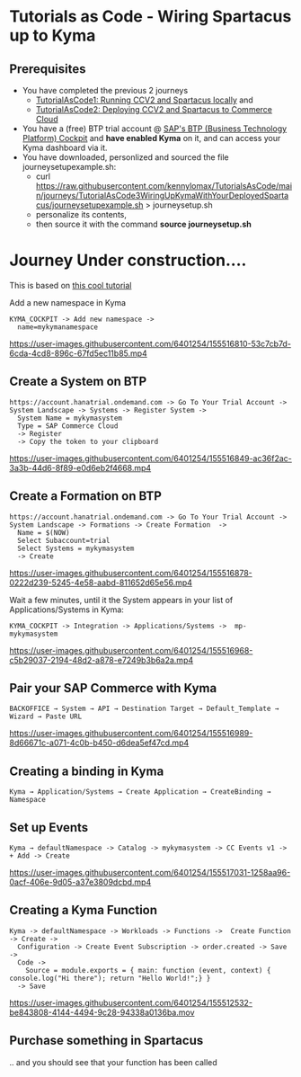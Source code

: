 # Tutorials as Code - Wiring Spartacus up to Kyma

## Prerequisites 

- You have completed the previous 2 journeys 
  - [TutorialAsCode1: Running CCV2 and Spartacus locally](https://github.com/kennylomax/TutorialsAsCode/tree/main/journeys/TutorialAsCode1LocalCCV2AndSpartacus) and  
  - [TutorialAsCode2: Deploying CCV2 and Spartacus to Commerce Cloud](https://github.com/kennylomax/TutorialsAsCode/tree/main/journeys/TutorialAsCode2DeployCCV2AndSpartacusToCommerceCloud)
- You have a (free) BTP trial account @ [SAP's BTP (Business Technology Platform) Cockpit](https://account.hanatrial.ondemand.com) and **have enabled Kyma**  on it, and can access your Kyma dashboard via it.
- You have downloaded, personlized and sourced the file journeysetupexample.sh:
  - curl https://raw.githubusercontent.com/kennylomax/TutorialsAsCode/main/journeys/TutorialAsCode3WiringUpKymaWithYourDeployedSpartacus/journeysetupexample.sh > journeysetup.sh 
  - personalize its contents, 
  - then source it with the command **source journeysetup.sh**
# Journey Under construction....
This is based on [this cool tutorial](https://developers.sap.com/tutorials/cp-kyma-mocks.html)


Add a new namespace in Kyma 
```clickpath:AddKymaNamespace
KYMA_COCKPIT -> Add new namespace ->
  name=mykymanamespace
```



https://user-images.githubusercontent.com/6401254/155516810-53c7cb7d-6cda-4cd8-896c-67fd5ec11b85.mp4



## Create a System on BTP

```clickpath:CreateBTPSystem
https://account.hanatrial.ondemand.com -> Go To Your Trial Account -> System Landscape -> Systems -> Register System -> 
  System Name = mykymasystem
  Type = SAP Commerce Cloud
  -> Register
  -> Copy the token to your clipboard
```

https://user-images.githubusercontent.com/6401254/155516849-ac36f2ac-3a3b-44d6-8f89-e0d6eb2f4668.mp4

## Create a Formation on BTP

```clickpath:CreateBTPFormation
https://account.hanatrial.ondemand.com -> Go To Your Trial Account -> System Landscape -> Formations -> Create Formation  -> 
  Name = $(NOW) 
  Select Subaccount=trial
  Select Systems = mykymasystem
  -> Create
```

https://user-images.githubusercontent.com/6401254/155516878-0222d239-5245-4e58-aabd-811652d65e56.mp4

Wait a few minutes, until it the System appears in your list of Applications/Systems in Kyma:

```clickpath:ConfirmSystemAppearsInKyma
KYMA_COCKPIT -> Integration -> Applications/Systems ->  mp-mykymasystem 
```


https://user-images.githubusercontent.com/6401254/155516968-c5b29037-2194-48d2-a878-e7249b3b6a2a.mp4


## Pair your SAP Commerce with Kyma

```clickpath:PairBackoffice
BACKOFFICE → System → API → Destination Target → Default_Template → Wizard → Paste URL
```

https://user-images.githubusercontent.com/6401254/155516989-8d66671c-a071-4c0b-b450-d6dea5ef47cd.mp4



## Creating a binding in Kyma
```clickpath:createKymaBinding
Kyma → Application/Systems → Create Application → CreateBinding → Namespace
```


## Set up Events
```clickpath:setUpEventsInKyma
Kyma → defaultNamespace -> Catalog -> mykymasystem -> CC Events v1 -> + Add -> Create
```

https://user-images.githubusercontent.com/6401254/155517031-1258aa96-0acf-406e-9d05-a37e3809dcbd.mp4




## Creating a Kyma Function
```clickpath:createKymaFunction
Kyma -> defaultNamespace -> Workloads -> Functions ->  Create Function -> Create -> 
  Configuration -> Create Event Subscription -> order.created -> Save -> 
  Code ->
    Source = module.exports = { main: function (event, context) { console.log("Hi there"); return "Hello World!";} }
  -> Save
```
https://user-images.githubusercontent.com/6401254/155512532-be843808-4144-4494-9c28-94338a0136ba.mov

## Purchase something in Spartacus
.. and you should see that your function has been called
